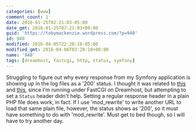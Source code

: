 ```yaml
---
categories: [www]
comment_count: 1
date: 2016-01-25T02:21:03-05:00
date_gmt: 2016-01-25T07:21:03+00:00
guid: 'https://tobymackenzie.wordpress.com/?p=940'
id: 940
modified: 2016-04-05T22:20:18-05:00
modified_gmt: 2016-04-06T03:20:18+00:00
name: '940'
tags: [dreamhost, fastcgi, http, status, symfony]
---
```


Struggling to figure out why every response from my Symfony application is showing up in the log files as a '200' status.  I thought it was related to [this](http://www.fastcgi.com/docs/faq.html#httpstatus) and [this](https://github.com/symfony/symfony/pull/8086/files), since I'm running under FastCGI on Dreamhost, but attempting to set a `Status` header didn't help.  Setting a regular response header in a plain PHP file does work, in fact.  If I use 'mod_rewrite' to write another URL to load that same plain file, however, the status shows as '200', so it must have something to do with 'mod_rewrite'.  Must get to bed though, so I will have to try another day.
